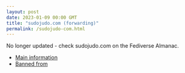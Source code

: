 ```yaml
---
layout: post
date: 2023-01-09 00:00 GMT
title: "sudojudo.com (forwarding)"
permalink: /sudojudo-com.html
---
```


No longer updated - check sudojudo.com on the Fediverse Almanac.

* [Main information](https://www.fediversealmanac.com/api/v1/instances/sudojudo.com)
* [Banned from](https://www.fediversealmanac.com/api/v1/instances/sudojudo.com/banned_from)

